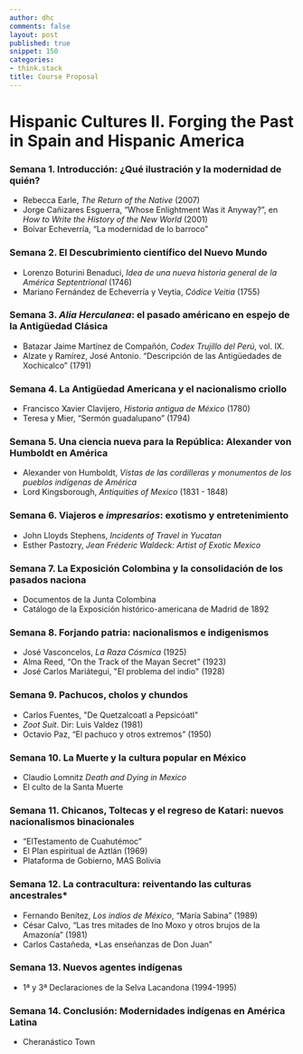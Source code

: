```yaml
---
author: dhc
comments: false
layout: post
published: true
snippet: 150
categories:
- think.stack
title: Course Proposal 
---
```


# Hispanic Cultures II. Forging the Past in Spain and Hispanic America

### Semana 1. Introducción: ¿Qué ilustración y la modernidad de quién?

- Rebecca Earle, *The Return of the Native* (2007)
- Jorge Cañizares Esguerra, “Whose Enlightment Was it Anyway?”, en *How to Write the History of the New World* (2001)
- Boívar Echeverría, “La modernidad de lo barroco”

### Semana 2. El Descubrimiento científico del Nuevo Mundo

- Lorenzo Boturini Benaduci, *Idea de una nueva historia general de la América Septentrional* (1746)
- Mariano Fernández de Echeverría y Veytia, *Códice Veitia* (1755)
    
### Semana 3. *Alia Herculanea*: el pasado américano en espejo de la Antigüedad Clásica
- Batazar Jaime Martínez de Compañón, *Codex Trujillo del Perú*, vol. IX.  
- Alzate y Ramírez, José Antonio. “Descripción de las Antigüedades de Xochicalco” (1791)

### Semana 4. La Antigüedad Americana y el nacionalismo criollo
- Francisco Xavier Clavijero, *Historia antigua de México* (1780)
- Teresa y Mier, “Sermón guadalupano” (1794)
    
### Semana 5. Una ciencia nueva para la República: Alexander von Humboldt en América
-  Alexander von Humboldt, *Vistas de las cordilleras y monumentos de los pueblos indígenas de América*
-  Lord Kingsborough, *Antiquities of Mexico* (1831 - 1848)

### Semana 6. Viajeros e *impresarios*: exotismo y entretenimiento
- John Lloyds Stephens, *Incidents of Travel in Yucatan* 
- Esther Pastozry, *Jean Fréderic Waldeck: Artist of Exotic Mexico* 
    
### Semana 7. La Exposición Colombina y la consolidación de los pasados naciona
- Documentos de la Junta Colombina
- Catálogo de la Exposición histórico-americana de Madrid de 1892

### Semana 8. Forjando patria: nacionalismos e indigenismos 
- José Vasconcelos, *La Raza Cósmica* (1925)
- Alma Reed, “On the Track of the Mayan Secret” (1923)
- José Carlos Mariátegui, "El problema del indio" (1928)

### Semana 9. Pachucos, cholos y chundos
- Carlos Fuentes, "De Quetzalcoatl a Pepsicóatl"
- *Zoot Suit*. Dir: Luis Valdez (1981)
- Octavio Paz, “El pachuco y otros extremos” (1950)

### Semana 10. La Muerte y la cultura popular en México
- Claudio Lomnitz *Death and Dying in Mexico*
- El culto de la Santa Muerte
    
### Semana 11. Chicanos, Toltecas y el regreso de Katari: nuevos nacionalismos binacionales
- “ElTestamento de Cuahutémoc” 
- El Plan espiritual de Aztlán (1969)
- Plataforma de Gobierno, MAS Bolivia

### Semana 12. La contracultura: reiventando las culturas ancestrales*
- Fernando Benítez, *Los indios de México*, “María Sabina” (1989)
- César Calvo, “Las tres mitades de Ino Moxo y otros brujos de la Amazonía” (1981)
- Carlos Castañeda, *Las enseñanzas de Don Juan”

### Semana 13. Nuevos agentes indígenas
- 1ª y 3ª Declaraciones de la Selva Lacandona (1994-1995)
    
### Semana 14. Conclusión: Modernidades indígenas en América Latina
- Cheranástico Town
